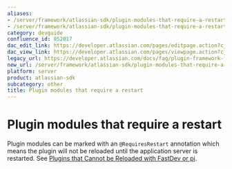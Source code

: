 ```yaml
---
aliases:
- /server/framework/atlassian-sdk/plugin-modules-that-require-a-restart-852017.html
- /server/framework/atlassian-sdk/plugin-modules-that-require-a-restart-852017.md
category: devguide
confluence_id: 852017
dac_edit_link: https://developer.atlassian.com/pages/editpage.action?cjm=wozere&pageId=852017
dac_view_link: https://developer.atlassian.com/pages/viewpage.action?cjm=wozere&pageId=852017
legacy_url: https://developer.atlassian.com/docs/faq/plugin-framework-faq/plugin-modules-that-require-a-restart
new_url: /server/framework/atlassian-sdk/plugin-modules-that-require-a-restart
platform: server
product: atlassian-sdk
subcategory: other
title: Plugin modules that require a restart
---
```

# Plugin modules that require a restart

Plugin modules can be marked with an `@RequiresRestart` annotation which means the plugin will not be reloaded until the application server is restarted. See [Plugins that Cannot be Reloaded with FastDev or pi](/server/framework/atlassian-sdk/plugins-that-cannot-be-reloaded-with-fastdev-or-pi).














































































